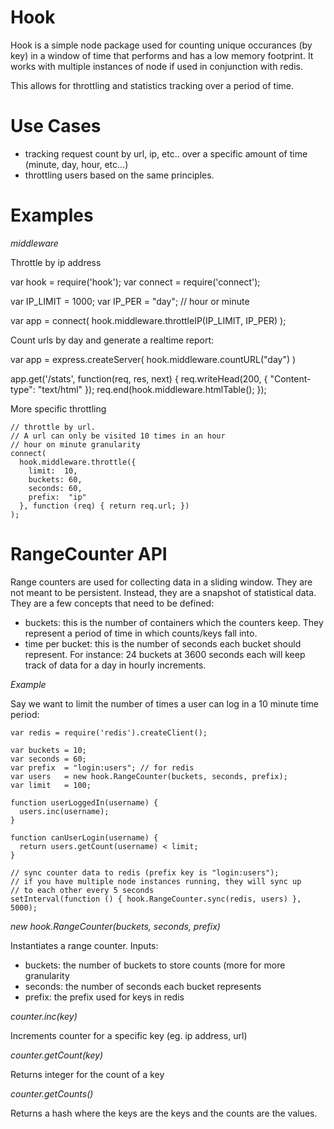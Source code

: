 Hook
====

Hook is a simple node package used for counting unique occurances (by key) in a window of time 
that performs and has a low memory footprint.  It works with multiple instances of node if used in 
conjunction with redis.

This allows for throttling and statistics tracking over a period of time.

Use Cases
=========

  * tracking request count by url, ip, etc.. over a specific amount of time (minute, day, hour, etc...)
  * throttling users based on the same principles.

Examples
========

*middleware*

Throttle by ip address

   var hook    = require('hook');
   var connect = require('connect');

   var IP_LIMIT = 1000;
   var IP_PER   = "day"; // hour or minute

   var app = connect(
     hook.middleware.throttleIP(IP_LIMIT, IP_PER) 
   ); 

Count urls by day and generate a realtime report:

   var app = express.createServer(
     hook.middleware.countURL("day")
   )

   app.get('/stats', function(req, res, next) { 
     req.writeHead(200, { "Content-type": "text/html" });
     req.end(hook.middleware.htmlTable();
   });

More specific throttling

    // throttle by url.  
    // A url can only be visited 10 times in an hour
    // hour on minute granularity
    connect(
      hook.middleware.throttle({
        limit:  10,
        buckets: 60,
        seconds: 60,
        prefix:  "ip"
      }, function (req) { return req.url; })
    );

RangeCounter API
================

Range counters are used for collecting data in a sliding window.  They are not meant to be 
persistent.  Instead, they are a snapshot of statistical data.  They are a few concepts that 
need to be defined:

  * buckets: this is the number of containers which the counters keep.  They
    represent a period of time in which counts/keys fall into.
  * time per bucket: this is the number of seconds each bucket should represent. 
    For instance: 24 buckets at 3600 seconds each will keep track of data for a day in 
    hourly increments.

*Example*

Say we want to limit the number of times a user can log in a 10 minute time period:

    var redis = require('redis').createClient();

    var buckets = 10;
    var seconds = 60;
    var prefix  = "login:users"; // for redis
    var users   = new hook.RangeCounter(buckets, seconds, prefix);
    var limit   = 100;

    function userLoggedIn(username) {
      users.inc(username); 
    }

    function canUserLogin(username) {
      return users.getCount(username) < limit;
    }

    // sync counter data to redis (prefix key is "login:users");
    // if you have multiple node instances running, they will sync up
    // to each other every 5 seconds
    setInterval(function () { hook.RangeCounter.sync(redis, users) }, 5000);

*new hook.RangeCounter(buckets, seconds, prefix)*

Instantiates a range counter.
Inputs:

  * buckets: the number of buckets to store counts (more for more granularity
  * seconds: the number of seconds each bucket represents
  * prefix: the prefix used for keys in redis

*counter.inc(key)*

Increments counter for a specific key (eg. ip address, url)

*counter.getCount(key)*

Returns integer for the count of a key

*counter.getCounts()*

Returns a hash where the keys are the keys and the counts are the values.

